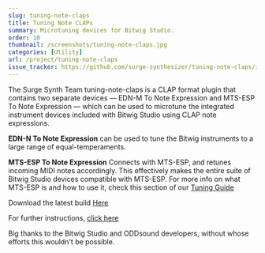 ```yaml
---
slug: tuning-note-claps
title: Tuning Note CLAPs
summary: Microtuning devices for Bitwig Studio.
order: 10
thumbnail: /screenshots/tuning-note-claps.jpg
categories: [Utility]
url: /project/tuning-note-claps
issue_tracker: https://github.com/surge-synthesizer/tuning-note-claps/issues
---
```


The Surge Synth Team tuning-note-claps is a CLAP format plugin that contains two separate devices — EDN-M To Note Expression and MTS-ESP To Note Expression — which can be used to microtune the integrated instrument devices included with Bitwig Studio using CLAP note expressions.

**EDN-N To Note Expression** can be used to tune the Bitwig instruments to a large range of equal-temperaments.

**MTS-ESP To Note Expression** Connects with MTS-ESP, and retunes incoming MIDI notes accordingly. This effectively makes the entire suite of Bitwig Studio devices compatible with MTS-ESP. For more info on what MTS-ESP is and how to use it, check this section of our [Tuning Guide](https://surge-synthesizer.github.io/tuning-guide/#mts-esp)

Download the latest build [Here](https://github.com/surge-synthesizer/tuning-note-claps/releases)

For further instructions, [click here](https://surge-synthesizer.github.io/tuning-guide/#tuning-note-claps)

Big thanks to the Bitwig Studio and ODDsound developers, without whose efforts this wouldn't be possible.
